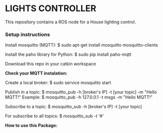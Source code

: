 # LIGHTS CONTROLLER

This repository contains a ROS node for a House lighting control.


### Setup instructions

Install mosquitto (MQTT): $ sudo apt-get install mosquitto mosquitto-clients

Install the paho library for Python: $ sudo pip install paho-mqtt

Download this repo in your catkin workspace


**Check your MQTT instalation:**

Create a local broker: $ sudo service mosquitto start

Publish in a topic: $ mosquitto_pub -h [broker's IP] -t [your topic] -m "Hello MQTT!"
Example: $ mosquitto_pub -h 127.0.0.1 -t msgs -m "Hello MQTT!"

Subscribe to a topic: $ mosquitto_sub -h [broker's IP] -t [your topic]

For subscribe to all topics: $ mosquitto_sub -t '#'


**How to use this Package:**
